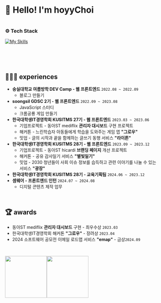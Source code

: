 <h1 align="left" id="macropower-title">🤡 Hello! I'm hoyyChoi</h1>

<div style="display:flex; ">
  <span>
    <h3>⚙️ Tech Stack</h3>
    <a href="https://skillicons.dev">
      <img src="https://skillicons.dev/icons?i=html,css,javascript,typescript,python,react,next,nodejs,aws,elasticsearch,vite,firebase,jest,lit,npm,yarn,redux,styledcomponents,emotion,git,github,githubactions,gitlab,figma,vscode,vercel,netlify&perline=11" alt="My Skills" />
    </a>
  </span>
</div>


<br><br><br>

## 🏃🏻‍➡️ experiences
- **숭실대학교 여름방학 DEV Camp - 웹 프론트엔드** `2022.08 ~ 2022.09`
  - 블로그 만들기
- **soongsil GDSC 2기 - 웹 프론트엔드** `2022.09 ~ 2023.08`
  - JavaScript 스터디
  - 크롬공룡 게임 만들기
- **한국대학생IT경영학회 KUSITMS 27기 - 웹 프론트엔드** `2023.03 ~ 2023.06`
  - 기업프로젝트 - 동아ST mediflix **관리자 대시보드** 구현 프로젝트
  - 해커톤 - 느린학습자 아동들에게 학습을 도와주는 게임 앱 **"그로우"**
  - 밋업 - 글의 시작과 끝을 함께하는 글쓰기 동행 서비스 **"라이톤"**
- **한국대학생IT경영학회 KUSITMS 28기 - 웹 프론트엔드** `2023.09 ~ 2023.12`
  - 기업프로젝트 - 동아ST hicardi **브랜딩 페이지** 개선 프로젝트
  - 해커톤 - 공유 감사일기 서비스 **"별빛일기"**
  - 밋업 - 2030 청년들이 사회 이슈 정보를 습득하고 관련 이야기를 나눌 수 있는 서비스 **"광장"**
- **한국대학생IT경영학회 KUSITMS 28기 - 교육기획팀** `2024.06 ~ 2023.12`
- **셈웨어 - 프론트엔드 인턴** `2024.07 ~ 2024.08`  
  - 디지털 콘텐츠 제작 업무  

<br>
  
## 🏆 awards
- 동아ST mediflix **관리자 대시보드** 구현 - 최우수상 `2023.03`
- 한국대학생IT경영학회 해커톤 **"그로우"** - 장려상 `2023.04`
- 2024 소프트웨어 공모전 이메일 로드맵 서비스 **"emap"** - 금상`2024.09`

<br>

<a href="https://github.com/hoyyChoi" width="100%" ><img height="137px" src="https://github-readme-stats.vercel.app/api?username=hoyyChoi&hide_title=true&hide_border=true&show_icons=true&include_all_commits=true&count_public=true&line_height=21&text_color=000&icon_color=000&bg_color=0,ea6161,ffc64d,fffc4d,52fa5a&theme=graywhite" /><!-- wi*quL3fcV --><img height="137px" src="https://github-readme-stats.vercel.app/api/top-langs/?username=hoyyChoi&hide=html&hide_title=true&hide_border=true&layout=compact&langs_count=6&exclude_repo=comp426,Redventures-Movie-Quotes&text_color=000&icon_color=fff&bg_color=0,52fa5a,4dfcff,c64dff&theme=graywhite" /></a>
